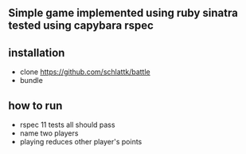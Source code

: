 ## Simple game implemented using ruby sinatra tested using capybara rspec ##

## installation ##

- clone https://github.com/schlattk/battle
- bundle

## how to run ##

- rspec 11 tests all should pass
- name two players
- playing reduces other player's points


